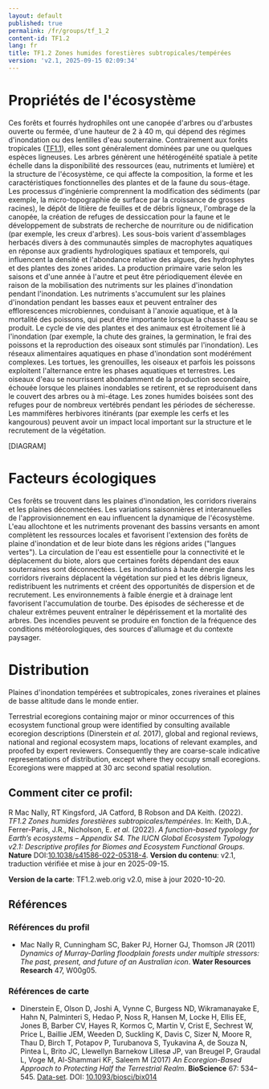 ```yaml
---
layout: default
published: true
permalink: /fr/groups/tf_1_2
content-id: TF1.2
lang: fr
title: TF1.2 Zones humides forestières subtropicales/tempérées
version: 'v2.1, 2025-09-15 02:09:34'
---
```




# Propriétés de l'écosystème
 
Ces forêts et fourrés hydrophiles ont une canopée d\'arbres ou
d\'arbustes ouverte ou fermée, d\'une hauteur de 2 à 40 m, qui dépend
des régimes d\'inondation ou des lentilles d\'eau souterraine.
Contrairement aux forêts tropicales ([TF1.1](/explore/groups/TF1.1)), elles sont généralement
dominées par une ou quelques espèces ligneuses. Les arbres génèrent une
hétérogénéité spatiale à petite échelle dans la disponibilité des
ressources (eau, nutriments et lumière) et la structure de
l\'écosystème, ce qui affecte la composition, la forme et les
caractéristiques fonctionnelles des plantes et de la faune du
sous-étage. Les processus d\'ingénierie comprennent la modification des
sédiments (par exemple, la micro-topographie de surface par la
croissance de grosses racines), le dépôt de litière de feuilles et de
débris ligneux, l\'ombrage de la canopée, la création de refuges de
dessiccation pour la faune et le développement de substrats de recherche
de nourriture ou de nidification (par exemple, les creux d\'arbres). Les
sous-bois varient d\'assemblages herbacés divers à des communautés
simples de macrophytes aquatiques en réponse aux gradients hydrologiques
spatiaux et temporels, qui influencent la densité et l\'abondance
relative des algues, des hydrophytes et des plantes des zones arides. La
production primaire varie selon les saisons et d\'une année à l\'autre
et peut être périodiquement élevée en raison de la mobilisation des
nutriments sur les plaines d\'inondation pendant l\'inondation. Les
nutriments s\'accumulent sur les plaines d\'inondation pendant les
basses eaux et peuvent entraîner des efflorescences microbiennes,
conduisant à l\'anoxie aquatique, et à la mortalité des poissons, qui
peut être importante lorsque la chasse d\'eau se produit. Le cycle de
vie des plantes et des animaux est étroitement lié à l\'inondation (par
exemple, la chute des graines, la germination, le frai des poissons et
la reproduction des oiseaux sont stimulés par l\'inondation). Les
réseaux alimentaires aquatiques en phase d\'inondation sont modérément
complexes. Les tortues, les grenouilles, les oiseaux et parfois les
poissons exploitent l\'alternance entre les phases aquatiques et
terrestres. Les oiseaux d\'eau se nourrissent abondamment de la
production secondaire, échouée lorsque les plaines inondables se
retirent, et se reproduisent dans le couvert des arbres ou à mi-étage.
Les zones humides boisées sont des refuges pour de nombreux vertébrés
pendant les périodes de sécheresse. Les mammifères herbivores itinérants
(par exemple les cerfs et les kangourous) peuvent avoir un impact local
important sur la structure et le recrutement de la végétation.

[DIAGRAM]

# Facteurs écologiques
 
Ces forêts se trouvent dans les plaines d\'inondation, les corridors
riverains et les plaines déconnectées. Les variations saisonnières et
interannuelles de l\'approvisionnement en eau influencent la dynamique
de l\'écosystème. L\'eau allochtone et les nutriments provenant des
bassins versants en amont complètent les ressources locales et
favorisent l\'extension des forêts de plaine d\'inondation et de leur
biote dans les régions arides (\"langues vertes\"). La circulation de
l\'eau est essentielle pour la connectivité et le déplacement du biote,
alors que certaines forêts dépendant des eaux souterraines sont
déconnectées. Les inondations à haute énergie dans les corridors
riverains déplacent la végétation sur pied et les débris ligneux,
redistribuent les nutriments et créent des opportunités de dispersion et
de recrutement. Les environnements à faible énergie et à drainage lent
favorisent l\'accumulation de tourbe. Des épisodes de sécheresse et de
chaleur extrêmes peuvent entraîner le dépérissement et la mortalité des
arbres. Des incendies peuvent se produire en fonction de la fréquence
des conditions météorologiques, des sources d\'allumage et du contexte
paysager.
 
# Distribution
 
Plaines d\'inondation tempérées et subtropicales, zones riveraines et
plaines de basse altitude dans le monde entier.

Terrestrial ecoregions containing major or minor occurrences of this ecosystem functional group were identified by consulting available ecoregion descriptions (Dinerstein _et al._ 2017), global and regional reviews, national and regional ecosystem maps, locations of relevant examples, and proofed by expert reviewers. Consequently they are coarse-scale indicative representations of distribution, except where they occupy small ecoregions. Ecoregions were mapped at 30 arc second spatial resolution.

## Comment citer ce profil:

R Mac Nally, RT Kingsford, JA Catford, B Robson and DA Keith. (2022). *TF1.2 Zones humides forestières subtropicales/tempérées*. In: Keith, D.A., Ferrer-Paris, J.R., Nicholson, E. *et al.* (2022). *A function-based typology for Earth’s ecosystems – Appendix S4. The IUCN Global Ecosystem Typology v2.1: Descriptive profiles for Biomes and Ecosystem Functional Groups*. **Nature** DOI:[10.1038/s41586-022-05318-4](https://doi.org/10.1038/s41586-022-05318-4).
**Version du contenu**: v2.1, traduction vérifiée et mise à jour en 2025-09-15.

**Version de la carte**: TF1.2.web.orig v2.0, mise à jour 2020-10-20.

## Références

### Références du profil

*  Mac Nally R, Cunningham SC, Baker PJ, Horner GJ, Thomson JR  (2011) *Dynamics of Murray-Darling floodplain forests under multiple stressors: The past, present, and future of an Australian icon*. **Water Resources Research** 47, W00g05.

### Références de carte
* Dinerstein E, Olson D, Joshi A, Vynne C, Burgess ND, Wikramanayake E, Hahn N, Palminteri S, Hedao P, Noss R, Hansen M, Locke H, Ellis EE, Jones B, Barber CV, Hayes R, Kormos C, Martin V, Crist E, Sechrest W, Price L, Baillie JEM, Weeden D, Suckling K, Davis C, Sizer N, Moore R, Thau D, Birch T, Potapov P, Turubanova S, Tyukavina A, de Souza N, Pintea L, Brito JC, Llewellyn Barnekow Lillesø JP, van Breugel P, Graudal L, Voge M, Al-Shammari KF, Saleem M  (2017) *An Ecoregion-Based Approach to Protecting Half the Terrestrial Realm*. **BioScience** 67: 534–545. [Data-set](https://ecoregions2017.appspot.com/). DOI: [10.1093/biosci/bix014](http://doi.org/10.1093/biosci/bix014)

